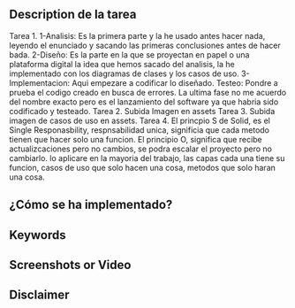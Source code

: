## Description de la tarea
Tarea 1. 1-Analisis: Es la primera parte y la he usado antes hacer nada, leyendo el enunciado y sacando las primeras conclusiones antes de hacer bada. 2-Diseño: Es la parte en la que se proyectan en papel o una plataforma digital la idea que hemos sacado del analisis, la he implementado con los diagramas de clases y los casos de uso. 3-Implementacion: Aqui empezare a codificar lo diseñado. Testeo: Pondre a prueba el codigo creado en busca de errores. La ultima fase no me acuerdo del nombre exacto pero es el lanzamiento del software ya que habria sido codificado y testeado.
Tarea 2. Subida Imagen en assets
Tarea 3. Subida imagen de casos de uso en assets.
Tarea 4. El princpio S de Solid, es el Single Responasbility, respnsabilidad unica, significia que cada metodo tienen que hacer solo una funcion. El principio O, significa que recibe actualizcaciones pero no cambios, se podra escalar el proyecto pero no cambiarlo.
lo aplicare en la mayoria del trabajo, las capas cada una tiene su funcion, casos de  uso que solo hacen una cosa, metodos que solo haran una cosa.
## ¿Cómo se ha implementado?

## Keywords

## Screenshots or Video

## Disclaimer
